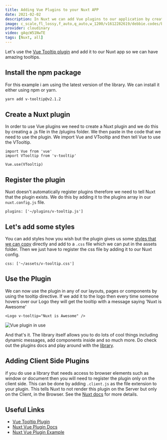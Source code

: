 ```yaml
---
title: Adding Vue Plugins to your Nuxt APP
date: 2021-02-02
description: In Nuxt we can add Vue plugins to our application by creating a Nuxt plugin and then registering that plugin in the Nuxt Config file.
image: c_scale,fl_lossy,f_auto,q_auto,w_1200/v1612282619/debbie.codes/blog/vue-plugins_ubadyf
provider: cloudinary
video: gAqcW51NwTE
tags: [Nuxt, all]
---
```


Let's use the [Vue Tooltip plugin](https://github.com/Akryum/v-tooltip) and add it to our Nuxt app so we can have amazing tooltips.

## Install the npm package

For this example i am using the latest version of the library. We can install it either using npm or yarn.

```bash
yarn add v-tooltip@v2.1.2
```

## Create a Nuxt plugin

In order to use Vue plugins we need to create a Nuxt plugin and we do this by creating a .js file in the /plugins folder. We then paste in the code that we need to use the plugin. We import Vue and VTooltip and then tell Vue to use the VTooltip.

```js{}[plugins/v-tooltip.js]
import Vue from 'vue'
import VTooltip from 'v-tooltip'

Vue.use(VTooltip)
```

## Register the plugin

Nuxt doesn't automatically register plugins therefore we need to tell Nuxt that the plugin exists. We do this by adding it to the plugins array in our `nuxt.config.js` file.

```js{}[nuxt.config.js]
plugins: ['~/plugins/v-tooltip.js']
```

## Let's add some styles

You can add styles how you wish but the plugin gives us some [styles that we can copy](https://github.com/Akryum/v-tooltip#style-examples) directly and add to a `.css` file which we can put in the assets folder. Then we just have to register the css file by adding it to our Nuxt config.

```js{}[nuxt.config.js]
css: ['~/assets/v-tooltip.css']
```

## Use the Plugin

We can now use the plugin in any of our layouts, pages or components by using the tooltip directive. If we add it to the logo then every time someone hovers over our Logo they will get the tooltip with a message saying 'Nuxt is Awesome'

```html{}[pages/index.vue]
<Logo v-tooltip="Nuxt is Awesome" />
```

![Vue plugin in use](https://res.cloudinary.com/debsobrien/image/upload/c_scale,fl_lossy,f_auto,q_auto,w_1200/v1612282619/debbie.codes/blog/vue-plugins_ubadyf.png)

And that's it. The library itself allows you to do lots of cool things including dynamic messages, add components inside and so much more. Do check out the plugins docs and play around with the [library](<(https://github.com/Akryum/v-tooltip)>).

## Adding Client Side Plugins

if you do use a library that needs access to browser elements such as window or document then you will need to register the plugin only on the client side. This can be done by adding `.client.js` as the file extension to your plugin. This tells Nuxt to not render this plugin on the Server but only on the Client, in the Browser. See the [Nuxt docs](https://nuxtjs.org/docs/2.x/directory-structure/plugins#vue-plugins) for more details.

## Useful Links

- [Vue Tooltip Plugin](https://github.com/Akryum/v-tooltip)
- [Nuxt Vue Plugin Docs](https://nuxtjs.org/docs/2.x/directory-structure/plugins#vue-plugins)
- [Nuxt Vue Plugin Example](https://nuxtjs.org/examples/plugins-vue)
